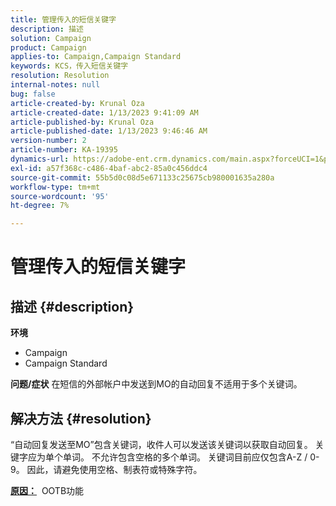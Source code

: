 ```yaml
---
title: 管理传入的短信关键字
description: 描述
solution: Campaign
product: Campaign
applies-to: Campaign,Campaign Standard
keywords: KCS，传入短信关键字
resolution: Resolution
internal-notes: null
bug: false
article-created-by: Krunal Oza
article-created-date: 1/13/2023 9:41:09 AM
article-published-by: Krunal Oza
article-published-date: 1/13/2023 9:46:46 AM
version-number: 2
article-number: KA-19395
dynamics-url: https://adobe-ent.crm.dynamics.com/main.aspx?forceUCI=1&pagetype=entityrecord&etn=knowledgearticle&id=aff6aa66-2693-ed11-aad1-6045bd006793
exl-id: a57f368c-c486-4baf-abc2-85a0c456ddc4
source-git-commit: 55b5d0c08d5e671133c25675cb980001635a280a
workflow-type: tm+mt
source-wordcount: '95'
ht-degree: 7%

---
```


# 管理传入的短信关键字

## 描述 {#description}

<b>环境</b>
- Campaign
- Campaign Standard



<b>问题/症状</b>
在短信的外部帐户中发送到MO的自动回复不适用于多个关键词。


## 解决方法 {#resolution}


“自动回复发送至MO”包含关键词，收件人可以发送该关键词以获取自动回复。 关键字应为单个单词。 不允许包含空格的多个单词。 关键词目前应仅包含A-Z / 0-9。 因此，请避免使用空格、制表符或特殊字符。

<b><u>原因：</u></b>  OOTB功能
